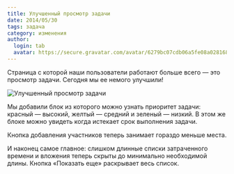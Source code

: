 ```yaml
---
title: Улучшенный просмотр задачи
date: 2014/05/30
tags: задача
category: изменения
author:
  login: tab
  avatar: https://secure.gravatar.com/avatar/6279bc07cdb06a5fe08a02816887d4d0.jpg
---
```


Страница с которой наши пользователи работают больше всего — это просмотр задачи. Сегодня мы ее немого улучшили!

![Улучшенный просмотр задачи](https://cloud.helpdeskapp.ru/files/243/850-550/new-issue-page.png)

Мы добавили блок из которого можно узнать приоритет задачи: красный — высокий, желтый — средний и зеленый — низкий.
В этом же блоке можно увидеть когда истекает срок выполнения задачи.

Кнопка добавления участников теперь занимает гораздо меньше места.

И наконец самое главное: слишком длинные списки затраченного времени и вложения теперь скрыты до минимально необходимой длины.
Кнопка «Показать еще» раскрывает весь список.
